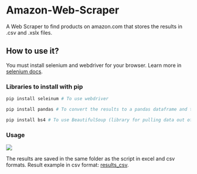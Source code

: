 # Amazon-Web-Scraper
A Web Scraper to find products on amazon.com that stores the results in .csv and .xslx files.

## How to use it?
You must install selenium and webdriver for your browser. Learn more in <a href="https://selenium-python.readthedocs.io/installation.html">selenium docs</a>.

### Libraries to install with pip
```python
pip install seleinum # To use webdriver
````
```python
pip install pandas # To convert the results to a pandas dataframe and then convert to .csv and .xlsx files
````
```python
pip install bs4 # To use BeautifulSoup (library for pulling data out of HTML and XML files)
````

### Usage

<img src="https://github.com/mateusvictor/Amazon-Web-Scraper/blob/main/screenshot.jpg">

The results are saved in the same folder as the script in excel and csv formats. Result example in csv format: <a href="https://github.com/mateusvictor/Amazon-Web-Scraper/blob/main/results_csv.csv">results_csv</a>.
